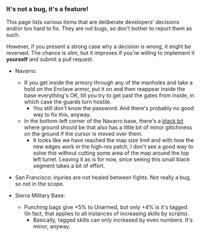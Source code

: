 ### It's not a bug, it's a feature!

This page lists various items that are deliberate developers' decisions and/or too hard to fix. They are not bugs, so don't bother to report them as such.

However, if you present a strong case why a decision is wrong, it might be reversed.
The chance is slim, but it improves if you're willing to implement it **yourself** and submit a pull request.

- Navarro:
  - If you get inside the armory through any of the manholes and take a hold on the Enclave armor, put it on and then reappear inside the base everything's OK, till you try to get past the gates from inside, in which case the guards turn hostile.
    - You still don't know the password. And there's probably no good way to fix this, anyway.
  - In the bottom-left corner of the Navarro base, there's a [black bit](http://i61.tinypic.com/15dxgdz.jpg) where ground should be that also has a little bit of minor glitchiness on the ground if the cursor is moved over them.
    - It looks like we have reached the map size limit and with how the new edges work in the high-res patch, I don't see a good way to solve this without cutting some area of the map around the top left turret. Leaving it as is for now, since seeing this small black segment takes a bit of effort.

- San Francisco: injuries are not healed between fights. Not really a bug, so not in the scope.

- Sierra Military Base:
  - Punching bags give +5% to Unarmed, but only +4% is it's tagged. (In fact, that applies to all instances of increasing skills by scripts).
    - Basically, tagged skills can only increased by even numbers. It's minor, anyway.
